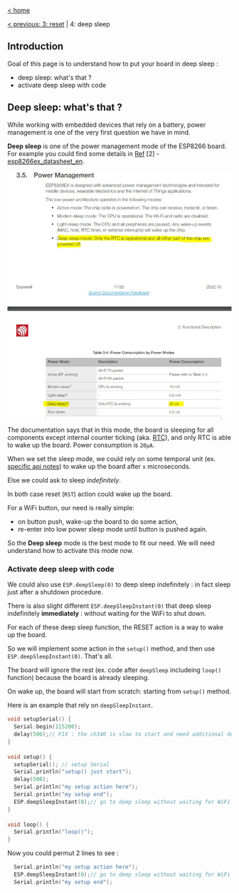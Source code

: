 [< home](../readme.md)

[< previous: 3: reset](./30_reset.md) | 4: deep sleep

## Introduction

Goal of this page is to understand how to put your board in deep sleep :
- deep sleep: what's that ?
- activate deep sleep with code

[//]: <> (TODO: - on-board deep sleep )

## Deep sleep: what's that ?

While working with embedded devices that rely on a battery, power management is one of the very first question we have in mind. 

**Deep sleep** is one of the power management mode of the ESP8266 board. For example you could find some details in [Ref](./99_external_resources.md) [2] - [esp8266ex_datasheet_en](https://www.espressif.com/sites/default/files/documentation/0a-esp8266ex_datasheet_en.pdf).

![deep sleep mode documentation](./images/40/deepSleepDoc.JPG)

The documentation says that in this mode, the board is sleeping for all components except internal counter ticking (aka. [RTC](https://nodemcu.readthedocs.io/en/release/modules/rtctime/)), and only RTC is able to wake up the board. Power consumption is `20µA`.

When we set the sleep mode, we could rely on some temporal unit (ex. [specific api notes](https://arduino-esp8266.readthedocs.io/en/latest/libraries.html#esp-specific-apis)) to wake up the board after `x` microseconds.

Else we could ask to sleep *indefinitely*. 

In both case reset (`RST`) action could wake up the board.


For a WiFi button, our need is really simple:
- on button push, wake-up the board to do some action,
- re-enter into low power sleep mode until button is pushed again.



So the **Deep sleep** mode is the best mode to fit our need. We will need understand how to activate this mode now.


[//]: <> (TODO: ### The on-board deep sleep )

### Activate deep sleep with code


We could also use `ESP.deepSleep(0)` to deep sleep indefinitely : in fact sleep just after a shutdown procedure.

[//]: <> (TODO: TODO NEED REF - where is ESP.deepSleep.. API details ? )

[//]: <> (TODO: experiment power down https://arduinodiy.wordpress.com/2021/01/15/very-deepsleep-and-energy-saving-on-esp8266-part-6-power-down-up/ )

There is also slight different `ESP.deepSleepInstant(0)` that deep sleep indefinitely **immediately** : without waiting for the WiFi to shut down.

For each of these deep sleep function, the RESET action is a way to wake up the board.

So we will implement some action in the `setup()` method, and then use `ESP.deepSleepInstant(0)`. That's all.

The board will ignore the rest (ex. code after `deepSleep` includeing `loop()` function) because the board is already sleeping.

On wake up, the board will start from scratch: starting from `setup()` method.

Here is an example that rely on `deepSleepInstant`.

```c
void setupSerial() {
  Serial.begin(115200);
  delay(500);// FIX : the ch340 is slow to start and need additional delay. src: https://forum.arduino.cc/t/serial-print-not-working-in-setup-but-works-in-a-loop/1020547
}

void setup() {
  setupSerial(); // setup Serial
  Serial.println("setup() just start");
  delay(500);
  Serial.println("my setup action here");
  Serial.println("my setup end");
  ESP.deepSleepInstant(0);// go to deep sleep without waiting for WiFi to shutdown
}

void loop() {
  Serial.println("loop()");
}
```

Now you could permut 2 lines to see :
```c
  Serial.println("my setup action here");
  ESP.deepSleepInstant(0);// go to deep sleep without waiting for WiFi to shutdown
  Serial.println("my setup end");
```

[//]: <> (TODO: ### Next steps )
